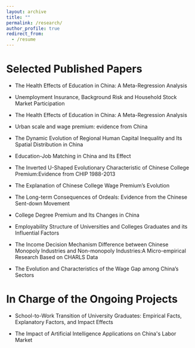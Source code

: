 ```yaml
---
layout: archive
title: ""
permalink: /research/
author_profile: true
redirect_from:
  - /resume
---
```


# Selected Published Papers

- The Health Effects of Education in China: A Meta-Regression Analysis

- Unemployment Insurance, Background Risk and Household Stock Market Participation

- The Health Effects of Education in China: A Meta-Regression Analysis

- Urban scale and wage premium: evidence from China

- The Dynamic Evolution of Regional Human Capital Inequality and Its Spatial Distribution in China

- Education-Job Matching in China and Its Effect

- The Inverted U-Shaped Evolutionary Characteristic of Chinese College Premium:Evidence from CHIP 1988-2013

- The Explanation of Chinese College Wage Premium’s Evolution

- The Long-term Consequences of Ordeals: Evidence from the Chinese Sent-down Movement

- College Degree Premium and Its Changes in China

- Employability Structure of Universities and Colleges Graduates and its Influential Factors

- The Income Decision Mechanism Difference between Chinese Monopoly Industries and Non-monopoly Industries:A Micro-empirical Research Based on CHARLS Data

- The Evolution and Characteristics of the Wage Gap among China’s Sectors

# In Charge of the Ongoing Projects

- School-to-Work Transition of University Graduates: Empirical Facts, Explanatory Factors, and Impact Effects

- The Impact of Artificial Intelligence Applications on China's Labor Market

